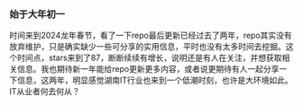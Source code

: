 ### 始于大年初一
时间来到2024龙年春节，看了一下repo最后更新已经过去了两年，repo其实没有放弃维护，只是确实缺少一些可分享的实用信息，平时也没有太多时间去挖掘。这个时间点，stars来到了87，断断续续有增长，说明还是有人在关注，并想获取相关信息。我也期待新一年能给repo更新更多内容，或者说更期待有人一起分享一下信息，这两年，明显感觉湖南IT行业也来到一个低潮时刻，也许是大环境如此。IT从业者何去何从？